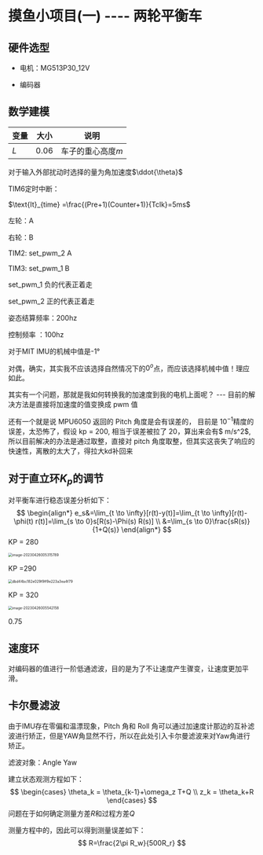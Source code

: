 # 摸鱼小项目(一) ---- 两轮平衡车

## 硬件选型

- 电机：MG513P30_12V

- 编码器

## 数学建模

| 变量 | 大小 | 说明              |
| ---- | ---- | ----------------- |
| $L$  | 0.06 | 车子的重心高度$m$ |

对于输入外部扰动时选择的量为角加速度$\ddot{\theta}$



TIM6定时中断：

 $\text{It}_{time} =\frac{(Pre+1)(Counter+1)}{Tclk}=5ms$

左轮：A 

右轮：B 

TIM2: set_pwm_2  A

TIM3: set_pwm_1  B

set_pwm_1  负的代表正着走

set_pwm_2  正的代表正着走



姿态结算频率：200hz

控制频率        ：100hz

对于MIT IMU的机械中值是-1°



对偶，确实，其实我不应该选择自然情况下的$0^o$点，而应该选择机械中值！理应如此。

其实有一个问题，那就是我如何转换我的加速度到我的电机上面呢？ --- 目前的解决方法是直接将加速度的值变换成 pwm 值

还有一个就是说 MPU6050 返回的 Pitch 角度是会有误差的， 目前是 $10^{-1}$精度的误差，太恐怖了，假设 kp = 200, 相当于误差被拉了 20，算出来会有$ m/s^2$,所以目前解决的办法是通过取整，直接对 pitch 角度取整，但其实这丧失了响应的快速性，离散的太大了，得拉大kd补回来



## 对于直立环$K_p$的调节

对平衡车进行稳态误差分析如下：
$$
\begin{align*}
e_s&=\lim_{t \to \infty}[r(t)-y(t)]=\lim_{t \to \infty}[r(t)-\phi(t) r(t)]=\lim_{s \to 0}s[R(s)-\Phi(s) R(s)] \\
   &=\lim_{s \to 0}\frac{sR(s)}{1+Q(s)}
\end{align*}
$$
KP = 280

<img src="C:\Users\SuDaxia\AppData\Roaming\Typora\typora-user-images\image-20230426005315789.png" alt="image-20230426005315789" style="zoom:50%;" />

KP =290

<img src="C:\Users\SuDaxia\AppData\Local\Temp\WeChat Files\dbd44bc182e029f9ff9e223a3ea4f79.png" alt="dbd44bc182e029f9ff9e223a3ea4f79" style="zoom:50%;" />

KP = 320

<img src="C:\Users\SuDaxia\AppData\Roaming\Typora\typora-user-images\image-20230426005542158.png" alt="image-20230426005542158" style="zoom:50%;" />

0.75

## 速度环

对编码器的值进行一阶低通滤波，目的是为了不让速度产生骤变，让速度更加平滑。

## 卡尔曼滤波

由于IMU存在零偏和温漂现象，Pitch 角和 Roll 角可以通过加速度计那边的互补滤波进行矫正，但是YAW角显然不行，所以在此处引入卡尔曼滤波来对Yaw角进行矫正。

滤波对象：Angle Yaw

建立状态观测方程如下：
$$
\begin{cases}
\theta_k = \theta_{k-1}+\omega_z T+Q \\
z_k = \theta_k+R
\end{cases}
$$
问题在于如何确定测量方差$R$和过程方差$Q$

测量方程中的，因此可以得到测量误差如下：
$$
R=\frac{2\pi R_w}{500R_r}
$$
